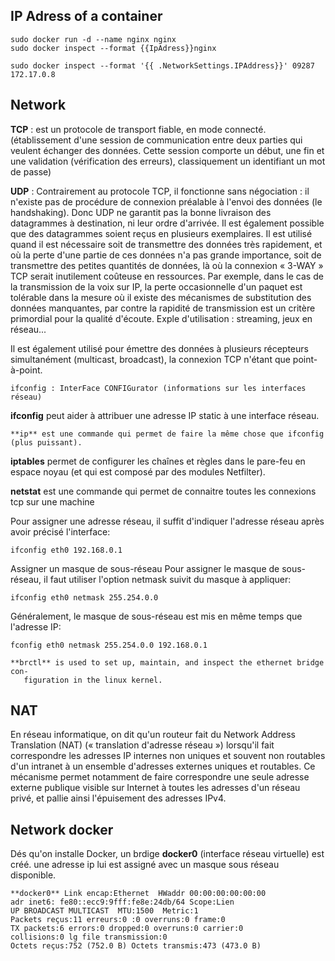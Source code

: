 IP Adress of a container
-------------------------

    sudo docker run -d --name nginx nginx
    sudo docker inspect --format {{IpAdress}}nginx

    sudo docker inspect --format '{{ .NetworkSettings.IPAddress}}' 09287
    172.17.0.8

Network
--------

**TCP** : est un protocole de transport fiable, en mode connecté. (établissement d'une session de communication entre deux parties qui veulent échanger des données. Cette session comporte un début, une fin et une validation (vérification des erreurs), classiquement un identifiant un mot de passe)

**UDP** : Contrairement au protocole TCP, il fonctionne sans négociation : il n'existe pas de procédure de connexion préalable à l'envoi des données (le handshaking). Donc UDP ne garantit pas la bonne livraison des datagrammes à destination, ni leur ordre d'arrivée. Il est également possible que des datagrammes soient reçus en plusieurs exemplaires.
Il est utilisé quand il est nécessaire soit de transmettre des données très rapidement, et où la perte d'une partie de ces données n'a pas grande importance, soit de transmettre des petites quantités de données, là où la connexion « 3-WAY » TCP serait inutilement coûteuse en ressources. Par exemple, dans le cas de la transmission de la voix sur IP, la perte occasionnelle d'un paquet est tolérable dans la mesure où il existe des mécanismes de substitution des données manquantes, par contre la rapidité de transmission est un critère primordial pour la qualité d'écoute.
Exple d'utilisation : streaming, jeux en réseau...

Il est également utilisé pour émettre des données à plusieurs récepteurs simultanément (multicast, broadcast), la connexion TCP n'étant que point-à-point.


    ifconfig : InterFace CONFIGurator (informations sur les interfaces réseau)

**ifconfig** peut aider à attribuer une adresse IP static à une interface réseau.
    
    **ip** est une commande qui permet de faire la même chose que ifconfig (plus puissant).

**iptables** permet de configurer les chaînes et règles dans le pare-feu en espace noyau (et qui est composé par des modules Netfilter).

**netstat** est une commande qui permet de connaitre toutes les connexions tcp sur une machine

Pour assigner une adresse réseau, il suffit d'indiquer l'adresse réseau après avoir précisé l'interface:

    ifconfig eth0 192.168.0.1

Assigner un masque de sous-réseau
Pour assigner le masque de sous-réseau, il faut utiliser l'option netmask suivit du masque à appliquer:

    ifconfig eth0 netmask 255.254.0.0

Généralement, le masque de sous-réseau est mis en même temps que l'adresse IP:

    fconfig eth0 netmask 255.254.0.0 192.168.0.1

    **brctl** is used to set up, maintain, and inspect the ethernet bridge con-
       figuration in the linux kernel.

NAT
-----

En réseau informatique, on dit qu'un routeur fait du Network Address Translation (NAT) (« translation d'adresse réseau ») lorsqu'il fait correspondre les adresses IP internes non uniques et souvent non routables d'un intranet à un ensemble d'adresses externes uniques et routables. Ce mécanisme permet notamment de faire correspondre une seule adresse externe publique visible sur Internet à toutes les adresses d'un réseau privé, et pallie ainsi l'épuisement des adresses IPv4.



Network docker
--------------

Dés qu'on installe Docker, un brdige **docker0** (interface réseau virtuelle) est créé.
une adresse ip lui est assigné avec un masque sous réseau disponible.



    **docker0** Link encap:Ethernet  HWaddr 00:00:00:00:00:00  
    adr inet6: fe80::ecc9:9fff:fe8e:24db/64 Scope:Lien
    UP BROADCAST MULTICAST  MTU:1500  Metric:1
    Packets reçus:11 erreurs:0 :0 overruns:0 frame:0
    TX packets:6 errors:0 dropped:0 overruns:0 carrier:0
    collisions:0 lg file transmission:0 
    Octets reçus:752 (752.0 B) Octets transmis:473 (473.0 B)
